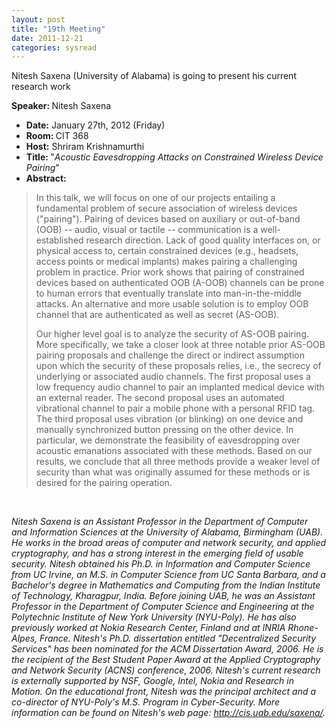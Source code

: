 ```yaml
---
layout: post
title: "19th Meeting"
date: 2011-12-21
categories: sysread
---
```


Nitesh Saxena (University of Alabama) is going to present his current research work

<strong>Speaker: </strong>Nitesh Saxena
<ul>
	<li><strong>Date:</strong> January 27th, 2012 (Friday)</li>
	<li><strong>Room: </strong>CIT 368</li>
	<li><strong>Host:</strong> Shriram Krishnamurthi</li>
	<li><strong>Title: </strong>"<em>Acoustic Eavesdropping Attacks on Constrained Wireless Device Pairing</em>"</li>
	<li><strong>Abstract:</strong></li>
</ul>
<blockquote>In this talk, we will focus on one of our projects entailing a fundamental problem of secure association of wireless devices ("pairing").  Pairing of devices based on auxiliary or out-of-band (OOB) -- audio, visual or tactile -- communication is a well-established research direction.  Lack of good quality interfaces on, or physical access to, certain constrained devices (e.g., headsets, access points or medical implants) makes pairing a challenging problem in practice. Prior work shows that pairing of constrained devices based on authenticated OOB (A-OOB) channels can be prone to human errors that eventually translate into man-in-the-middle attacks. An alternative and more usable solution is to employ OOB channel that are authenticated as well as secret (AS-OOB).

Our higher level goal is to analyze the security of AS-OOB pairing.  More specifically, we take a closer look at three notable prior AS-OOB pairing proposals and challenge the direct or indirect assumption upon which the security of these proposals relies, i.e., the secrecy of underlying or associated audio channels. The first proposal uses a low frequency audio channel to pair an implanted medical device with an external reader.  The second proposal uses an automated vibrational channel to pair a mobile phone with a personal RFID tag. The third proposal uses vibration (or blinking) on one device and manually synchronized button pressing on the other device.  In particular, we demonstrate the feasibility of eavesdropping over acoustic emanations associated with these methods. Based on our results, we conclude that all three methods provide a weaker level of security than what was originally assumed for these methods or is desired for the pairing operation.</blockquote>
&nbsp;

<em>Nitesh Saxena is an Assistant Professor in the Department of Computer and Information Sciences at the University of Alabama, Birmingham (UAB).  He works in the broad areas of computer and network security, and applied cryptography, and has a strong interest in the emerging field of usable security.  Nitesh obtained his Ph.D. in Information and Computer Science from UC Irvine, an M.S. in Computer Science from UC Santa Barbara, and a Bachelor's degree in Mathematics and Computing from the Indian Institute of Technology, Kharagpur, India.  Before joining UAB, he was an Assistant Professor in the Department of Computer Science and Engineering at the Polytechnic Institute of New York University (NYU-Poly). He has also previously worked at Nokia Research Center, Finland and at INRIA Rhone-Alpes, France.  Nitesh's Ph.D.  dissertation entitled "Decentralized Security Services" has been nominated for the ACM Dissertation Award, 2006. He is the recipient of the Best Student Paper Award at the Applied Cryptography and Network Security (ACNS) conference, 2006. Nitesh's current research is externally supported by NSF, Google, Intel, Nokia and Research in Motion. On the educational front, Nitesh was the principal architect and a co-director of NYU-Poly's M.S.  Program in Cyber-Security. More information can be found on Nitesh's web page: <a href="http://cis.uab.edu/saxena/">http://cis.uab.edu/saxena/</a>.</em>
